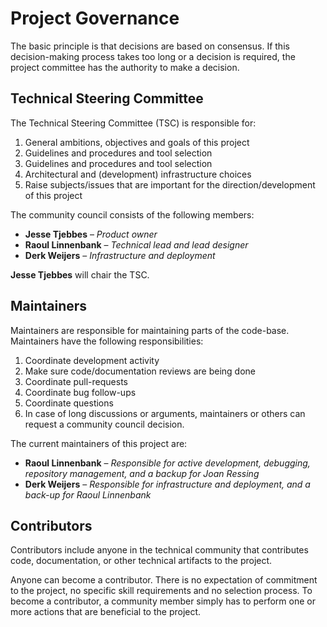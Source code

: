 [//]: # (SPDX-FileCopyrightText: 2024-2025 Copyright Contributors to the MeteoForge project)

[//]: # (SPDX-License-Identifier: MPL-2.0)

# Project Governance

The basic principle is that decisions are based on consensus. If this decision-making process takes too long or a
decision is required, the project committee has the authority to make a decision.

## Technical Steering Committee

The Technical Steering Committee (TSC) is responsible for:

1. General ambitions, objectives and goals of this project
2. Guidelines and procedures and tool selection
3. Guidelines and procedures and tool selection
4. Architectural and (development) infrastructure choices
5. Raise subjects/issues that are important for the direction/development of this project

The community council consists of the following members:

- **Jesse Tjebbes** – *Product owner*
- **Raoul Linnenbank** – *Technical lead and lead designer*
- **Derk Weijers** – *Infrastructure and deployment*

**Jesse Tjebbes** will chair the TSC.

## Maintainers

Maintainers are responsible for maintaining parts of the code-base. Maintainers have the following responsibilities:

1. Coordinate development activity
2. Make sure code/documentation reviews are being done
3. Coordinate pull-requests
4. Coordinate bug follow-ups
5. Coordinate questions
6. In case of long discussions or arguments, maintainers or others can request a community council decision.

The current maintainers of this project are:

- **Raoul Linnenbank** – *Responsible for active development, debugging, repository management, and a backup for Joan
  Ressing*
- **Derk Weijers** – *Responsible for infrastructure and deployment, and a back-up for Raoul Linnenbank*

## Contributors

Contributors include anyone in the technical community that contributes code, documentation, or other technical
artifacts to the project.

Anyone can become a contributor. There is no expectation of commitment to the project, no specific skill requirements
and no selection process. To become a contributor, a community member simply has to perform one or more actions that are
beneficial to the project.
